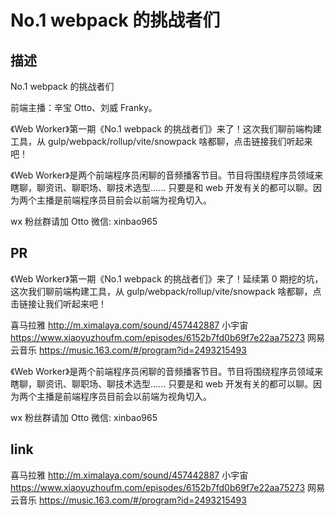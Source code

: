 # No.1 webpack 的挑战者们

## 描述

No.1 webpack 的挑战者们

前端主播：辛宝 Otto、刘威 Franky。

《Web Worker》第一期《No.1 webpack 的挑战者们》来了！这次我们聊前端构建工具，从 gulp/webpack/rollup/vite/snowpack 啥都聊，点击链接我们听起来吧！

《Web Worker》是两个前端程序员闲聊的音频播客节目。节目将围绕程序员领域来瞎聊，聊资讯、聊职场、聊技术选型...... 只要是和 web 开发有关的都可以聊。因为两个主播是前端程序员目前会以前端为视角切入。

wx 粉丝群请加 Otto 微信: xinbao965

## PR

《Web Worker》第一期《No.1 webpack 的挑战者们》来了！延续第 0 期挖的坑，这次我们聊前端构建工具，从 gulp/webpack/rollup/vite/snowpack 啥都聊，点击链接让我们听起来吧！

喜马拉雅 http://m.ximalaya.com/sound/457442887
小宇宙 https://www.xiaoyuzhoufm.com/episodes/6152b7fd0b69f7e22aa75273
网易云音乐 https://music.163.com/#/program?id=2493215493

《Web Worker》是两个前端程序员闲聊的音频播客节目。节目将围绕程序员领域来瞎聊，聊资讯、聊职场、聊技术选型...... 只要是和 web 开发有关的都可以聊。因为两个主播是前端程序员目前会以前端为视角切入。

wx 粉丝群请加 Otto 微信: xinbao965

## link

喜马拉雅 http://m.ximalaya.com/sound/457442887
小宇宙 https://www.xiaoyuzhoufm.com/episodes/6152b7fd0b69f7e22aa75273
网易云音乐 https://music.163.com/#/program?id=2493215493
